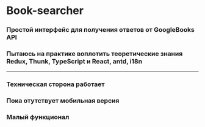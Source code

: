 # Book-searcher
### Простой интерфейс для получения ответов от GoogleBooks API
### Пытаюсь на практике воплотить теорeтические знания Redux, Thunk, TypeScript и React, antd, i18n
_______________
### Техническая cторона работает
### Пока отутствует мобильная версия
### Малый функционал
